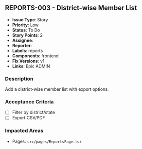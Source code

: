 ## REPORTS-003 - District-wise Member List

- **Issue Type**: Story
- **Priority**: Low
- **Status**: To Do
- **Story Points**: 2
- **Assignee**: 
- **Reporter**: 
- **Labels**: reports
- **Components**: frontend
- **Fix Versions**: v1
- **Links**: Epic ADMIN

### Description
Add a district-wise member list with export options.

### Acceptance Criteria
- [ ] Filter by district/state
- [ ] Export CSV/PDF

### Impacted Areas
- Pages: `src/pages/ReportsPage.tsx`
